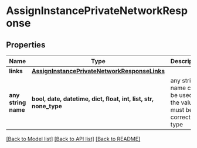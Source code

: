 # AssignInstancePrivateNetworkResponse


## Properties
Name | Type | Description | Notes
------------ | ------------- | ------------- | -------------
**links** | [**AssignInstancePrivateNetworkResponseLinks**](AssignInstancePrivateNetworkResponseLinks.md) |  | 
**any string name** | **bool, date, datetime, dict, float, int, list, str, none_type** | any string name can be used but the value must be the correct type | [optional]

[[Back to Model list]](../README.md#documentation-for-models) [[Back to API list]](../README.md#documentation-for-api-endpoints) [[Back to README]](../README.md)


